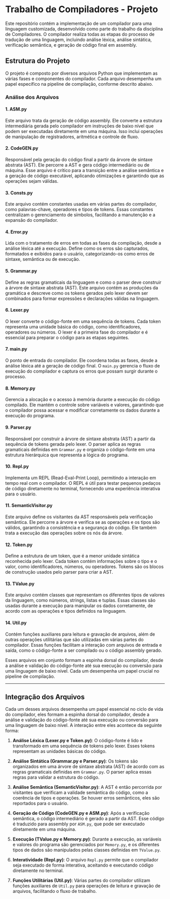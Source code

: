 # Trabalho de Compiladores - Projeto

Este repositório contém a implementação de um compilador para uma linguagem customizada, desenvolvido como parte do trabalho da disciplina de Compiladores. O compilador realiza todas as etapas do processo de tradução de uma linguagem, incluindo análise léxica, análise sintática, verificação semântica, e geração de código final em assembly.

## Estrutura do Projeto

O projeto é composto por diversos arquivos Python que implementam as várias fases e componentes do compilador. Cada arquivo desempenha um papel específico na pipeline de compilação, conforme descrito abaixo.

### Análise dos Arquivos

#### 1. **ASM.py**

Este arquivo trata da geração de código assembly. Ele converte a estrutura intermediária gerada pelo compilador em instruções de baixo nível que podem ser executadas diretamente em uma máquina. Isso inclui operações de manipulação de registradores, aritmética e controle de fluxo.

#### 2. **CodeGEN.py**

Responsável pela geração do código final a partir da árvore de sintaxe abstrata (AST). Ele percorre a AST e gera código intermediário ou de máquina. Esse arquivo é crítico para a transição entre a análise semântica e a geração de código executável, aplicando otimizações e garantindo que as operações sejam válidas.

#### 3. **Consts.py**

Este arquivo contém constantes usadas em várias partes do compilador, como palavras-chave, operadores e tipos de tokens. Essas constantes centralizam o gerenciamento de símbolos, facilitando a manutenção e a expansão do compilador.

#### 4. **Error.py**

Lida com o tratamento de erros em todas as fases da compilação, desde a análise léxica até a execução. Define como os erros são capturados, formatados e exibidos para o usuário, categorizando-os como erros de sintaxe, semântica ou de execução.

#### 5. **Grammar.py**

Define as regras gramaticais da linguagem e como o parser deve construir a árvore de sintaxe abstrata (AST). Este arquivo contém as produções da gramática e descreve como os tokens gerados pelo lexer devem ser combinados para formar expressões e declarações válidas na linguagem.

#### 6. **Lexer.py**

O lexer converte o código-fonte em uma sequência de tokens. Cada token representa uma unidade básica do código, como identificadores, operadores ou números. O lexer é a primeira fase do compilador e é essencial para preparar o código para as etapas seguintes.

#### 7. **main.py**

O ponto de entrada do compilador. Ele coordena todas as fases, desde a análise léxica até a geração de código final. O `main.py` gerencia o fluxo de execução do compilador e captura os erros que possam surgir durante o processo.

#### 8. **Memory.py**

Gerencia a alocação e o acesso à memória durante a execução do código compilado. Ele mantém o controle sobre variáveis e valores, garantindo que o compilador possa acessar e modificar corretamente os dados durante a execução do programa.

#### 9. **Parser.py**

Responsável por construir a árvore de sintaxe abstrata (AST) a partir da sequência de tokens gerada pelo lexer. O parser aplica as regras gramaticais definidas em `Grammar.py` e organiza o código-fonte em uma estrutura hierárquica que representa a lógica do programa.

#### 10. **Repl.py**

Implementa um REPL (Read-Eval-Print Loop), permitindo a interação em tempo real com o compilador. O REPL é útil para testar pequenos pedaços de código diretamente no terminal, fornecendo uma experiência interativa para o usuário.

#### 11. **SemanticVisitor.py**

Este arquivo define os visitantes da AST responsáveis pela verificação semântica. Ele percorre a árvore e verifica se as operações e os tipos são válidos, garantindo a consistência e a segurança do código. Ele também trata a execução das operações sobre os nós da árvore.

#### 12. **Token.py**

Define a estrutura de um token, que é a menor unidade sintática reconhecida pelo lexer. Cada token contém informações sobre o tipo e o valor, como identificadores, números, ou operadores. Tokens são os blocos de construção usados pelo parser para criar a AST.

#### 13. **TValue.py**

Este arquivo contém classes que representam os diferentes tipos de valores da linguagem, como números, strings, listas e tuplas. Essas classes são usadas durante a execução para manipular os dados corretamente, de acordo com as operações e tipos definidos na linguagem.

#### 14. **Util.py**

Contém funções auxiliares para leitura e gravação de arquivos, além de outras operações utilitárias que são utilizadas em várias partes do compilador. Essas funções facilitam a interação com arquivos de entrada e saída, como o código-fonte a ser compilado ou o código assembly gerado.


Esses arquivos em conjunto formam a espinha dorsal do compilador, desde a análise e validação do código-fonte até sua execução ou conversão para uma linguagem de baixo nível. Cada um desempenha um papel crucial no pipeline de compilação.

----------

## Integração dos Arquivos

Cada um desses arquivos desempenha um papel essencial no ciclo de vida do compilador, eles formam a espinha dorsal do compilador, desde a análise e validação do código-fonte até sua execução ou conversão para uma linguagem de baixo nível. A interação entre eles acontece da seguinte forma: 

1.  **Análise Léxica (Lexer.py e Token.py)**: O código-fonte é lido e transformado em uma sequência de tokens pelo lexer. Esses tokens representam as unidades básicas do código.
    
2.  **Análise Sintática (Grammar.py e Parser.py)**: Os tokens são organizados em uma árvore de sintaxe abstrata (AST) de acordo com as regras gramaticais definidas em `Grammar.py`. O parser aplica essas regras para validar a estrutura do código.
    
3.  **Análise Semântica (SemanticVisitor.py)**: A AST é então percorrida por visitantes que verificam a validade semântica do código, como a coerência de tipos e operações. Se houver erros semânticos, eles são reportados para o usuário.
    
4.  **Geração de Código (CodeGEN.py e ASM.py)**: Após a verificação semântica, o código intermediário é gerado a partir da AST. Esse código é traduzido para assembly por `ASM.py`, que pode ser executado diretamente em uma máquina.
    
5.  **Execução (TValue.py e Memory.py)**: Durante a execução, as variáveis e valores do programa são gerenciados por `Memory.py`, e os diferentes tipos de dados são manipulados pelas classes definidas em `TValue.py`.
    
6.  **Interatividade (Repl.py)**: O arquivo `Repl.py` permite que o compilador seja executado de forma interativa, aceitando e executando código diretamente no terminal.
    
7.  **Funções Utilitárias (Util.py)**: Várias partes do compilador utilizam funções auxiliares de `Util.py` para operações de leitura e gravação de arquivos, facilitando o fluxo de trabalho.
